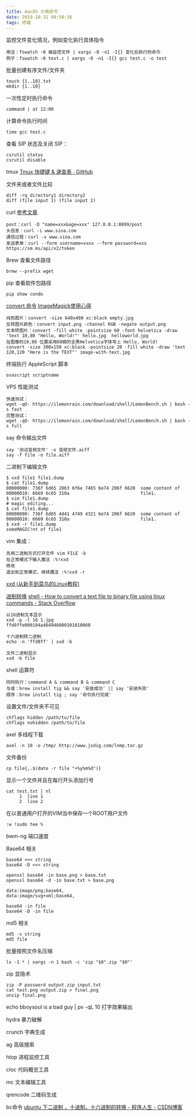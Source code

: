 ```yaml
---
title: macOS 少用命令
date: 2019-10-31 09:58:38
tags: 终端
---
```


监控文件变化情况，例如变化执行具体指令
```
用法：fswatch -0 被监控文件 | xargs -0 -n1 -I{} 变化后执行的命令
例子：fswatch -0 test.c | xargs -0 -n1 -I{} gcc test.c -o test
```

批量创建有序文件/文件夹
```
touch {1..10}.txt
mkdir {1..10}
```
<!-- more -->

一次性定时执行命令

```
command | at 12:00
```

计算命令执行时间

```
time gcc test.c 
```

查看 SIP 状态及关闭 SIP：

```
csrutil status
csrutil disable
```

tmux [Tmux 快捷键 & 速查表 · GitHub](https://gist.github.com/ryerh/14b7c24dfd623ef8edc7)
 
文件夹或者文件比较

```
diff -rq directory1 directory2
diff (file input 1) (file input 2)
```

curl [参考文章](https://coderlt.coding.me/2016/03/22/mac-command-curl/)
```
post：curl -D "name=xxx&age=xxx" 127.0.0.1:8899/post
头信息：curl -i www.sina.com
通信过程：curl -v www.sina.com
发送表单：curl --form username=xxxx --form password=xxx https://sm.ms/api/v2/token

```

Brew 查看文件路径

```
brew --prefix wget
```

pip 查看软件包路径

```
pip show condo
```

[convert 命令](https://www.thalib.in/notes/2016-10-31-linux-create-image-commandline.html)
[ImageMagick使用心得](http://www.charry.org/docs/linux/ImageMagick/ImageMagick.html)
```
纯色图片：convert -size 640x480 xc:black empty.jpg
反转图片颜色：convert input.png -channel RGB -negate output.png
文本转图片：convert -fill white -pointsize 60 -font helvetica -draw 'text 10,80 "Hello, World!"' hello.jpg  helloworld.jpg
在图像的10,80 位置采用60磅的全黑Helvetica字体写上 Hello, World! 
convert -size 300x150 xc:black -pointsize 20 -fill white -draw 'text 120,120 "Here is the TEXT"' image-with-text.jpg
```

终端执行 AppleScript 脚本

```
osascript scriptname

```

VPS 性能测试

```
快速测试：
wget -qO- https://ilemonrain.com/download/shell/LemonBench.sh | bash -s fast
完整测试：
wget -qO- https://ilemonrain.com/download/shell/LemonBench.sh | bash -s full

```

say 命令输出文件
```
say '测试音频文件' -o 音频文件.aiff
say -f file -o file.aiff
```

二进制下编辑文件
```
$ xxd file1 file1.dump
$ cat file1.dump 
00000000: 736f 6d65 2063 6f6e 7465 6e74 206f 6620  some content of 
00000010: 6669 6c65 310a                           file1.
$ vim file1.dump 
# magic editing...
$ cat file1.dump
00000000: 736f 6d65 4d41 4749 4321 6e74 206f 6620  some content of 
00000010: 6669 6c65 310a                           file1.
$ xxd -r file1.dump 
someMAGIC!nt of file1
```

vim 集成：
```
先用二进制方式打开文件 vim FILE -b
在正常模式下输入魔法 :%!xxd
修改
退出到正常模式，继续魔法 :%!xxd -r
```
[xxd (从新手到菜鸟的Linux教程)](https://zhuanlan.zhihu.com/p/24883064)

[进制转换](http://www.freecls.com/a/2712/7a)
[shell - How to convert a text file to binary file using linux commands - Stack Overflow](https://stackoverflow.com/questions/28242813/how-to-convert-a-text-file-to-binary-file-using-linux-commands)
```
以16进制文本显示
xxd -p -l 16 1.jpg
ffd8ffe000104a464946000101010060

十六进制转二进制
echo -n 'ffd8ff' | xxd -b

文件二进制显示
xxd -b file
```

shell 运算符
```
同时执行：command A & command B & command C
与或：brew install tig && say '安装成功' || say '安装失败'
顺序：brew install tig ; say '命令执行完成'
```

设置文件/文件夹不可见
```
chflags hidden /path/to/file
chflags nohidden /path/to/file
```

axel 多线程下载
```
axel -n 10 -o /tmp/ http://www.jsdig.com/lnmp.tar.gz
```

文件备份
```
cp file{,.$(date -r file "+%y%m%d")}
```

显示一个文件并且在每行开头添加行号
```
cat test.txt | nl
     1  line 1 
     2  line 2
```

在以普通用户打开的VIM当中保存一个ROOT用户文件
```
:w !sudo tee %
```

bwm-ng 端口速度

Base64 相关
```
base64 <<< string
base64 -D <<< string

openssl base64 -in base.png > base.txt
openssl base64 -d -in base.txt > base.png

data:image/png;base64,
data:image/svg+xml;base64,

base64 -in file
base64 -D -in file
```

md5 相关
```
md5 -s string
md5 file
```

批量按照文件名压缩
```
ls -1 * | xargs -n 1 bash -c 'zip "$0".zip "$0"'
```

zip 显隐术
```
zip -P password output.zip input.txt
cat test.png output.zip > final.png
unzip final.png
```

echo bboysoul is a bad guy | pv -qL 10 打字效果输出

hydra 暴力破解

crunch 字典生成

ag 高级搜索

htop 进程监控工具

cloc 代码概览工具

mc 文本编辑工具

qrencode 二维码生成

bc命令 [ubuntu 下二进制 ，十进制，十六进制的转换 - 程序人生 - CSDN博客](https://blog.csdn.net/Harith/article/details/12185713)
